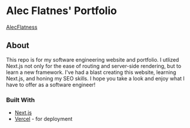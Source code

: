 # Alec Flatnes' Portfolio

[AlecFlatness](https://alecflatness.com)

## About

This repo is for my software engineering website and portfolio. I utlized Next.js not only for the ease of routing and server-side rendering, but to learn a new framework. I've had a blast creating this website, learning Next.js, and honing my SEO skills. I hope you take a look and enjoy what I have to offer as a software engineer!

### Built With

* [Next.js](https://nextjs.org/)
* [Vercel](https://vercel.com/home) - for deployment

